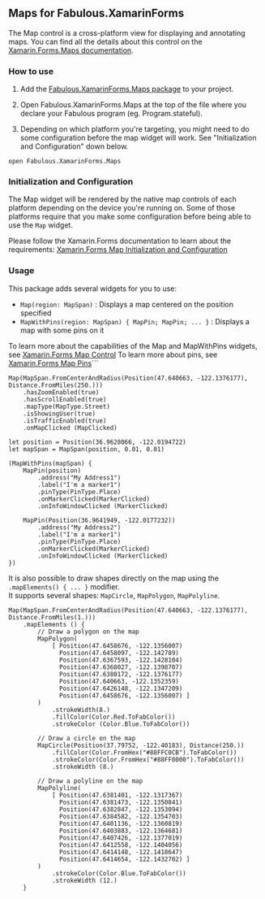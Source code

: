 ## Maps for Fabulous.XamarinForms

The Map control is a cross-platform view for displaying and annotating maps. You can find all the details about this control on the [Xamarin.Forms.Maps documentation](https://learn.microsoft.com/en-us/xamarin/xamarin-forms/user-interface/map/).

### How to use

1. Add the [Fabulous.XamarinForms.Maps package](https://www.nuget.org/packages/Fabulous.XamarinForms.Maps) to your project.

2. Open Fabulous.XamarinForms.Maps at the top of the file where you declare your Fabulous program (eg. Program.stateful).
3. Depending on which platform you're targeting, you might need to do some configuration before the map widget will work. See "Initialization and Configuration" down below.
```f#
open Fabulous.XamarinForms.Maps
```
### Initialization and Configuration
The Map widget will be rendered by the native map controls of each platform depending on the device you're running on. Some of those platforms require that you make some configuration before being able to use the `Map` widget.

Please follow the Xamarin.Forms documentation to learn about the requirements: [Xamarin.Forms Map Initialization and Configuration](https://learn.microsoft.com/en-us/xamarin/xamarin-forms/user-interface/map/setup)

### Usage
This package adds several widgets for you to use:
- `Map(region: MapSpan)` : Displays a map centered on the position specified
- `MapWithPins(region: MapSpan) { MapPin; MapPin; ... }` : Displays a map with some pins on it

To learn more about the capabilities of the Map and MapWithPins widgets, see [Xamarin.Forms Map Control](https://learn.microsoft.com/en-us/xamarin/xamarin-forms/user-interface/map/map)
To learn more about pins, see [Xamarin.Forms Map Pins](https://learn.microsoft.com/en-us/xamarin/xamarin-forms/user-interface/map/pins)```
```f#
Map(MapSpan.FromCenterAndRadius(Position(47.640663, -122.1376177), Distance.FromMiles(250.)))
    .hasZoomEnabled(true)
    .hasScrollEnabled(true)
    .mapType(MapType.Street)
    .isShowingUser(true)
    .isTrafficEnabled(true)
    .onMapClicked (MapClicked)
```
```f#
let position = Position(36.9628066, -122.0194722)
let mapSpan = MapSpan(position, 0.01, 0.01)

(MapWithPins(mapSpan) {
    MapPin(position)
        .address("My Address1")
        .label("I'm a marker1")
        .pinType(PinType.Place)
        .onMarkerClicked(MarkerClicked)
        .onInfoWindowClicked (MarkerClicked)

    MapPin(Position(36.9641949, -122.0177232))
        .address("My Address2")
        .label("I'm a marker1")
        .pinType(PinType.Place)
        .onMarkerClicked(MarkerClicked)
        .onInfoWindowClicked (MarkerClicked)
})
```
It is also possible to draw shapes directly on the map using the `.mapElements() { ... }` modifier.  
It supports several shapes: `MapCircle`, `MapPolygon`, `MapPolyline`.

```f#
Map(MapSpan.FromCenterAndRadius(Position(47.640663, -122.1376177), Distance.FromMiles(1.)))
    .mapElements () {
        // Draw a polygon on the map
        MapPolygon(
            [ Position(47.6458676, -122.1356007)
              Position(47.6458097, -122.142789)
              Position(47.6367593, -122.1428104)
              Position(47.6368027, -122.1398707)
              Position(47.6380172, -122.1376177)
              Position(47.640663, -122.1352359)
              Position(47.6426148, -122.1347209)
              Position(47.6458676, -122.1356007) ]
        )
            .strokeWidth(8.)
            .fillColor(Color.Red.ToFabColor())
            .strokeColor (Color.Blue.ToFabColor())
            
        // Draw a circle on the map
        MapCircle(Position(37.79752, -122.40183), Distance(250.))
            .fillColor(Color.FromHex("#88FFC0CB").ToFabColor())
            .strokeColor(Color.FromHex("#88FF0000").ToFabColor())
            .strokeWidth (8.)
            
        // Draw a polyline on the map
        MapPolyline(
            [ Position(47.6381401, -122.1317367)
              Position(47.6381473, -122.1350841)
              Position(47.6382847, -122.1353094)
              Position(47.6384582, -122.1354703)
              Position(47.6401136, -122.1360819)
              Position(47.6403883, -122.1364681)
              Position(47.6407426, -122.1377019)
              Position(47.6412558, -122.1404056)
              Position(47.6414148, -122.1418647)
              Position(47.6414654, -122.1432702) ]
        )
            .strokeColor(Color.Blue.ToFabColor())
            .strokeWidth (12.)
    }

